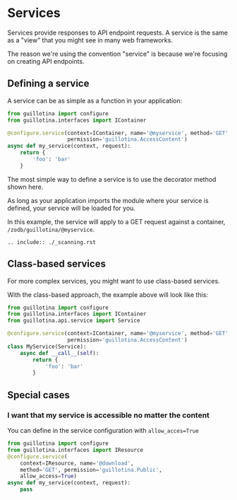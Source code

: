 # Services

Services provide responses to API endpoint requests. A service is the same as
a "view" that you might see in many web frameworks.

The reason we're using the convention "service" is because we're focusing on
creating API endpoints.


## Defining a service

A service can be as simple as a function in your application:

```python
from guillotina import configure
from guillotina.interfaces import IContainer

@configure.service(context=IContainer, name='@myservice', method='GET',
                   permission='guillotina.AccessContent')
async def my_service(context, request):
    return {
        'foo': 'bar'
    }
```

The most simple way to define a service is to use the decorator method shown here.

As long as your application imports the module where your service is defined,
your service will be loaded for you.

In this example, the service will apply to a GET request against a container,
`/zodb/guillotina/@myservice`.


```eval_rst
.. include:: ./_scanning.rst
```


## Class-based services

For more complex services, you might want to use class-based services.

With the class-based approach, the example above will look like this:

```python
from guillotina import configure
from guillotina.interfaces import IContainer
from guillotina.api.service import Service

@configure.service(context=IContainer, name='@myservice', method='GET',
                   permission='guillotina.AccessContent')
class MyService(Service):
    async def __call__(self):
        return {
            'foo': 'bar'
        }
```

## Special cases

### I want that my service is accessible no matter the content

You can define in the service configuration with `allow_acces=True`


```python
from guillotina import configure
from guillotina.interfaces import IResource
@configure.service(
    context=IResource, name='@download',
    method='GET', permission='guillotina.Public',
    allow_access=True)
async def my_service(context, request):
    pass
```

